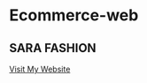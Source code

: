 # Ecommerce-web
<h2>SARA FASHION</h2>  
<a href="https://aman74858.github.io/Ecommerce-web/"> Visit My Website </a>
